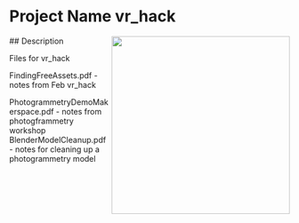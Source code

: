# Project Name vr_hack
<img src="Screenshot.png" width="320"  align="right" />
## Description

Files for vr_hack 

FindingFreeAssets.pdf - notes from Feb vr_hack

PhotogrammetryDemoMakerspace.pdf - notes from photogframmetry workshop
BlenderModelCleanup.pdf - notes for cleaning up a photogrammetry model


